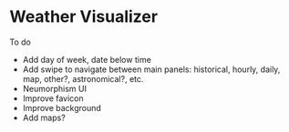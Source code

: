 # Weather Visualizer

To do

- Add day of week, date below time
- Add swipe to navigate between main panels: historical, hourly, daily, map, other?, astronomical?, etc.
- Neumorphism UI
- Improve favicon
- Improve background
- Add maps?
